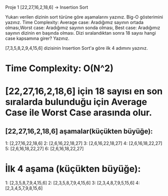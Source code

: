 Proje 1
[22,27,16,2,18,6] -> Insertion Sort

Yukarı verilen dizinin sort türüne göre aşamalarını yazınız.
Big-O gösterimini yazınız.
Time Complexity: Average case: Aradığımız sayının ortada olması,Worst case: Aradığımız sayının sonda olması, Best case: Aradığımız sayının dizinin en başında olması.
Dizi sıralandıktan sonra 18 sayısı hangi case kapsamına girer? Yazınız.


[7,3,5,8,2,9,4,15,6] dizisinin Insertion Sort'a göre ilk 4 adımını yazınız.


# Time Complexity: O(N^2)
# [22,27,16,2,18,6] için 18 sayısı en son sıralarda bulunduğu için Average Case ile Worst Case arasında olur.

## [22,27,16,2,18,6] aşamalar(küçükten büyüğe):

1: [2,27,16,22,18,6]
2: [2,6,16,22,18,27]
3: [2,6,16,22,18,27]
4: [2,6,16,18,22,27]
5: [2,6,16,18,22,27]
6: [2,6,16,18,22,27]

# İlk 4 aşama (küçükten büyüğe):
1: [2,3,5,8,7,9,4,15,6]
2: [2,3,5,8,7,9,4,15,6]
3: [2,3,4,8,7,9,5,15,6]
4: [2,3,4,5,7,9,8,15,6]
